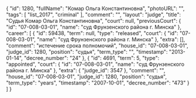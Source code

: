 {
    "id": 1280,
    "fullName": "Комар Ольга Константиновна",
    "photoURL": "",
    "tags": [
        "list_2017",
        "criminal"
    ],
    "comment": "",
    "layout": "judge",
    "title": "Судья Комар Ольга Константиновна",
    "court": null,
    "previousCourt": {
        "id": "07-008-03-01",
        "name": "суд Фрунзенского района г. Минска"
    },
    "career": [
        {
            "id": 59438,
            "term": null,
            "type": "released",
            "court": {
                "id": "07-008-03-01",
                "name": "суд Фрунзенского района г. Минска"
            },
            "extra": [],
            "comment": "истечение срока полномочий",
            "house_id": "07-008-03-01",
            "judge_id": 1280,
            "position": "судья",
            "term_type": "",
            "timestamp": "2013-01-14",
            "decree_number": "24"
        },
        {
            "id": 4691,
            "term": 5,
            "type": "appointed",
            "court": {
                "id": "07-008-03-01",
                "name": "суд Фрунзенского района г. Минска"
            },
            "extra": {
                "judge_id": 3547
            },
            "comment": "",
            "house_id": "07-008-03-01",
            "judge_id": 1280,
            "position": "судья",
            "term_type": "years",
            "timestamp": "2007-10-01",
            "decree_number": "473"
        }
    ]
}